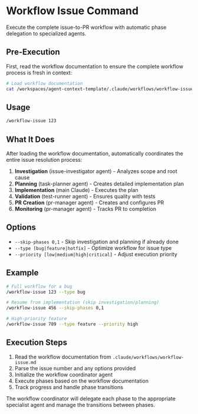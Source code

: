 # Workflow Issue Command

Execute the complete issue-to-PR workflow with automatic phase delegation to specialized agents.

## Pre-Execution

First, read the workflow documentation to ensure the complete workflow process is fresh in context:

```bash
# Load workflow documentation
cat /workspaces/agent-context-template/.claude/workflows/workflow-issue.md
```

## Usage

```bash
/workflow-issue 123
```

## What It Does

After loading the workflow documentation, automatically coordinates the entire issue resolution process:

1. **Investigation** (issue-investigator agent) - Analyzes scope and root cause
2. **Planning** (task-planner agent) - Creates detailed implementation plan
3. **Implementation** (main Claude) - Executes the plan
4. **Validation** (test-runner agent) - Ensures quality with tests
5. **PR Creation** (pr-manager agent) - Creates and configures PR
6. **Monitoring** (pr-manager agent) - Tracks PR to completion

## Options

- `--skip-phases 0,1` - Skip investigation and planning if already done
- `--type [bug|feature|hotfix]` - Optimize workflow for issue type
- `--priority [low|medium|high|critical]` - Adjust execution priority

## Example

```bash
# Full workflow for a bug
/workflow-issue 123 --type bug

# Resume from implementation (skip investigation/planning)
/workflow-issue 456 --skip-phases 0,1

# High-priority feature
/workflow-issue 789 --type feature --priority high
```

## Execution Steps

1. Read the workflow documentation from `.claude/workflows/workflow-issue.md`
2. Parse the issue number and any options provided
3. Initialize the workflow coordinator agent
4. Execute phases based on the workflow documentation
5. Track progress and handle phase transitions

The workflow coordinator will delegate each phase to the appropriate specialist agent and manage the transitions between phases.
